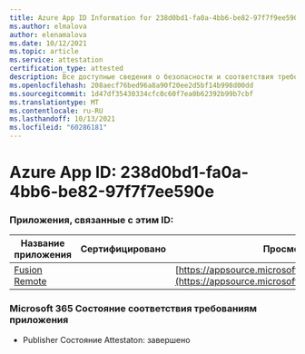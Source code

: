 ```yaml
---
title: Azure App ID Information for 238d0bd1-fa0a-4bb6-be82-97f7f9ee590e
ms.author: elmalova
author: elenamalova
ms.date: 10/12/2021
ms.topic: article
ms.service: attestation
certification_type: attested
description: Все доступные сведения о безопасности и соответствия требованиям для 238d0bd1-fa0a-4bb6-be82-97f7f7f9ee590e.
ms.openlocfilehash: 208aecf76bed96a8a90f20ee2d5bf14b998d00dd
ms.sourcegitcommit: 1d47df35430334cfc0c60f7ea0b62392b99b7cbf
ms.translationtype: MT
ms.contentlocale: ru-RU
ms.lasthandoff: 10/13/2021
ms.locfileid: "60286181"
---
```

# <a name="azure-app-id-238d0bd1-fa0a-4bb6-be82-97f7f9ee590e"></a>Azure App ID: 238d0bd1-fa0a-4bb6-be82-97f7f7ee590e


### <a name="apps-associated-with-this-id"></a>Приложения, связанные с этим ID:
| **Название приложения** | **Сертифицировано** | **Просмотр в AppSource** |
|--------------|---------------|-----------------------|
| [Fusion Remote](https://docs.microsoft.com/microsoft-365-app-certification/forward/WA200001422) |  | [https://appsource.microsoft.com/product/office/WA200001422](https://appsource.microsoft.com/product/office/WA200001422) |

### <a name="microsoft-365-app-compliance-status"></a>Microsoft 365 Состояние соответствия требованиям приложения
- Publisher Состояние Attestaton: завершено
